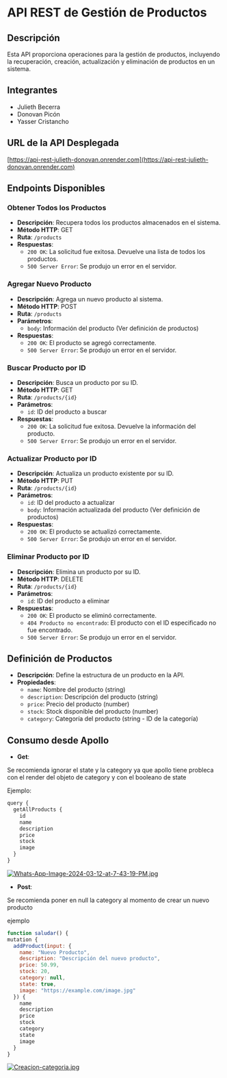 # API REST de Gestión de Productos

## Descripción
Esta API proporciona operaciones para la gestión de productos, incluyendo la recuperación, creación, actualización y eliminación de productos en un sistema.

## Integrantes
- Julieth Becerra
- Donovan Picón
- Yasser Cristancho

## URL de la API Desplegada
[https://api-rest-julieth-donovan.onrender.com](https://api-rest-julieth-donovan.onrender.com)

## Endpoints Disponibles

### Obtener Todos los Productos
- **Descripción**: Recupera todos los productos almacenados en el sistema.
- **Método HTTP**: GET
- **Ruta**: `/products`
- **Respuestas**:
  - `200 OK`: La solicitud fue exitosa. Devuelve una lista de todos los productos.
  - `500 Server Error`: Se produjo un error en el servidor.

### Agregar Nuevo Producto
- **Descripción**: Agrega un nuevo producto al sistema.
- **Método HTTP**: POST
- **Ruta**: `/products`
- **Parámetros**:
  - `body`: Información del producto (Ver definición de productos)
- **Respuestas**:
  - `200 OK`: El producto se agregó correctamente.
  - `500 Server Error`: Se produjo un error en el servidor.

### Buscar Producto por ID
- **Descripción**: Busca un producto por su ID.
- **Método HTTP**: GET
- **Ruta**: `/products/{id}`
- **Parámetros**:
  - `id`: ID del producto a buscar
- **Respuestas**:
  - `200 OK`: La solicitud fue exitosa. Devuelve la información del producto.
  - `500 Server Error`: Se produjo un error en el servidor.

### Actualizar Producto por ID
- **Descripción**: Actualiza un producto existente por su ID.
- **Método HTTP**: PUT
- **Ruta**: `/products/{id}`
- **Parámetros**:
  - `id`: ID del producto a actualizar
  - `body`: Información actualizada del producto (Ver definición de productos)
- **Respuestas**:
  - `200 OK`: El producto se actualizó correctamente.
  - `500 Server Error`: Se produjo un error en el servidor.

### Eliminar Producto por ID
- **Descripción**: Elimina un producto por su ID.
- **Método HTTP**: DELETE
- **Ruta**: `/products/{id}`
- **Parámetros**:
  - `id`: ID del producto a eliminar
- **Respuestas**:
  - `200 OK`: El producto se eliminó correctamente.
  - `404 Producto no encontrado`: El producto con el ID especificado no fue encontrado.
  - `500 Server Error`: Se produjo un error en el servidor.

## Definición de Productos
- **Descripción**: Define la estructura de un producto en la API.
- **Propiedades**:
  - `name`: Nombre del producto (string)
  - `description`: Descripción del producto (string)
  - `price`: Precio del producto (number)
  - `stock`: Stock disponible del producto (number)
  - `category`: Categoría del producto (string - ID de la categoría)


## Consumo desde Apollo 

- **Get**:

Se recomienda ignorar el state y la category ya que apollo tiene probleca con el render del objeto de category y con el booleano de state

Ejemplo:
```javascript
query {
  getAllProducts {
    id
    name
    description
    price
    stock
    image
  }
}
```

[![Whats-App-Image-2024-03-12-at-7-43-19-PM.jpg](https://i.postimg.cc/cLv3gzyk/Whats-App-Image-2024-03-12-at-7-43-19-PM.jpg)](https://postimg.cc/cvNCPXJf)


- **Post**:

Se recomienda poner en null la category al momento de crear un nuevo producto

ejemplo
```javascript
function saludar() {
mutation {
  addProduct(input: {
    name: "Nuevo Producto",
    description: "Descripción del nuevo producto",
    price: 50.99,
    stock: 20,
    category: null,
    state: true,
    image: "https://example.com/image.jpg"
  }) {
    name
    description
    price
    stock
    category
    state
    image
  }
}
```


[![Creacion-categoria.jpg](https://i.postimg.cc/zBGHN2jk/Creacion-categoria.jpg)](https://postimg.cc/zL4GSj4L)